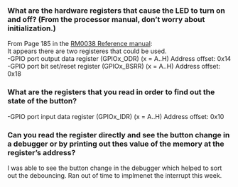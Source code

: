 ### What are the hardware registers that cause the LED to turn on and off? (From the processor manual, don’t worry about initialization.)

From Page 185 in the [RM0038 Reference manual](https://www.st.com/resource/en/reference_manual/rm0038-stm32l100xx-stm32l151xx-stm32l152xx-and-stm32l162xx-advanced-armbased-32bit-mcus-stmicroelectronics.pdf):  
It appears there are two registeres that could be used.  
-GPIO port output data register (GPIOx_ODR) (x = A..H) Address offset: 0x14  
-GPIO port bit set/reset register (GPIOx_BSRR) (x = A..H) Address offset: 0x18  

### What are the registers that you read in order to find out the state of the button?
-GPIO port input data register (GPIOx_IDR) (x = A..H) Address offset: 0x10

### Can you read the register directly and see the button change in a debugger or by printing out thes value of the memory at the register’s address?

I was able to see the button change in the debugger which helped to sort out the debouncing. Ran out of time to implmenet the interrupt this week. 